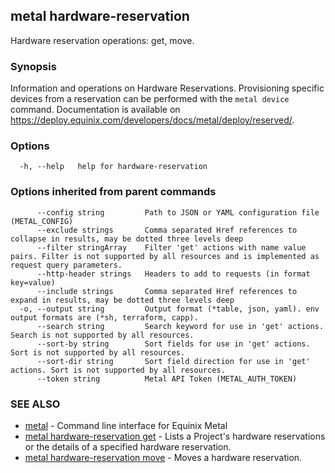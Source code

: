 ## metal hardware-reservation

Hardware reservation operations: get, move.

### Synopsis

Information and operations on Hardware Reservations. Provisioning specific devices from a reservation can be performed with the `metal device` command. Documentation is available on https://deploy.equinix.com/developers/docs/metal/deploy/reserved/.

### Options

```
  -h, --help   help for hardware-reservation
```

### Options inherited from parent commands

```
      --config string         Path to JSON or YAML configuration file (METAL_CONFIG)
      --exclude strings       Comma separated Href references to collapse in results, may be dotted three levels deep
      --filter stringArray    Filter 'get' actions with name value pairs. Filter is not supported by all resources and is implemented as request query parameters.
      --http-header strings   Headers to add to requests (in format key=value)
      --include strings       Comma separated Href references to expand in results, may be dotted three levels deep
  -o, --output string         Output format (*table, json, yaml). env output formats are (*sh, terraform, capp).
      --search string         Search keyword for use in 'get' actions. Search is not supported by all resources.
      --sort-by string        Sort fields for use in 'get' actions. Sort is not supported by all resources.
      --sort-dir string       Sort field direction for use in 'get' actions. Sort is not supported by all resources.
      --token string          Metal API Token (METAL_AUTH_TOKEN)
```

### SEE ALSO

* [metal](metal.md)	 - Command line interface for Equinix Metal
* [metal hardware-reservation get](metal_hardware-reservation_get.md)	 - Lists a Project's hardware reservations or the details of a specified hardware reservation.
* [metal hardware-reservation move](metal_hardware-reservation_move.md)	 - Moves a hardware reservation.

